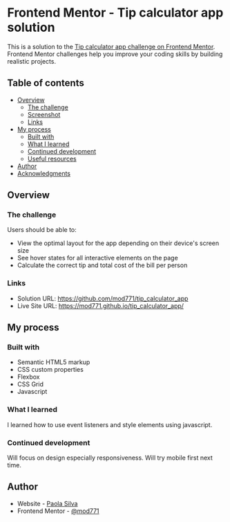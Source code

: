 # Frontend Mentor - Tip calculator app solution

This is a solution to the [Tip calculator app challenge on Frontend Mentor](https://www.frontendmentor.io/challenges/tip-calculator-app-ugJNGbJUX). Frontend Mentor challenges help you improve your coding skills by building realistic projects.

## Table of contents

- [Overview](#overview)
  - [The challenge](#the-challenge)
  - [Screenshot](#screenshot)
  - [Links](#links)
- [My process](#my-process)
  - [Built with](#built-with)
  - [What I learned](#what-i-learned)
  - [Continued development](#continued-development)
  - [Useful resources](#useful-resources)
- [Author](#author)
- [Acknowledgments](#acknowledgments)



## Overview

### The challenge

Users should be able to:

- View the optimal layout for the app depending on their device's screen size
- See hover states for all interactive elements on the page
- Calculate the correct tip and total cost of the bill per person



### Links

- Solution URL: https://github.com/mod771/tip_calculator_app 
- Live Site URL: https://mod771.github.io/tip_calculator_app/

## My process

### Built with

- Semantic HTML5 markup
- CSS custom properties
- Flexbox
- CSS Grid
- Javascript



### What I learned

I learned how to use event listeners and style elements using javascript. 




### Continued development

Will focus on design especially responsiveness. Will try mobile first next time. 



## Author

- Website - [Paola Silva](https://www.your-site.com)
- Frontend Mentor - [@mod771](https://www.frontendmentor.io/profile/mod771)


